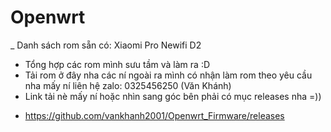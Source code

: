 # Openwrt
_ Danh sách rom sẵn có:
   Xiaomi Pro
   Newifi D2
- Tổng hợp các rom mình sưu tầm và làm ra :D
- Tải rom ở đây nha các ní ngoài ra mình có nhận làm rom theo yêu cầu nha mấy ní liên hệ zalo: 0325456250 (Văn Khánh)
- Link tải nè mấy ní hoặc nhìn sang góc bên phải có mục releases nha =))
* https://github.com/vankhanh2001/Openwrt_Firmware/releases
